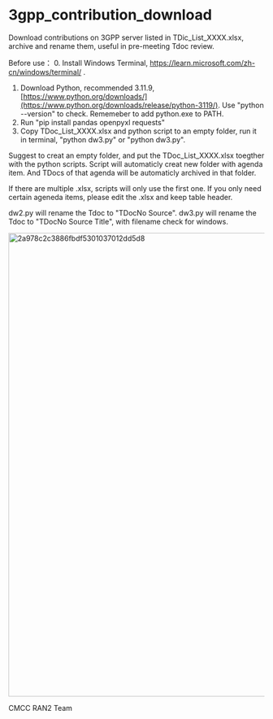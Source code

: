 # 3gpp_contribution_download

Download contributions on 3GPP server listed in TDic_List_XXXX.xlsx, archive and rename them, useful in pre-meeting Tdoc review.

Before use：
  0. Install Windows Terminal, https://learn.microsoft.com/zh-cn/windows/terminal/ .
  1. Download Python, recommended 3.11.9, [https://www.python.org/downloads/](https://www.python.org/downloads/release/python-3119/). Use "python --version" to check. Rememeber to add python.exe to PATH.
  2. Run "pip install pandas openpyxl requests"
  3. Copy TDoc_List_XXXX.xlsx and python script to an empty folder, run it in terminal, "python dw3.py" or "python dw3.py".

Suggest to creat an empty folder, and put the TDoc_List_XXXX.xlsx toegther with the python scripts. Script will automaticly creat new folder with agenda item. And TDocs of that agenda will be automaticly archived in that folder. 

If there are multiple .xlsx, scripts will only use the first one.
If you only need certain ageneda items, please edit the .xlsx and keep table header.

dw2.py will rename the Tdoc to "TDocNo Source". dw3.py will rename the Tdoc to "TDocNo Source Title", with filename check for windows.

<img width="912" alt="2a978c2c3886fbdf5301037012dd5d8" src="https://github.com/user-attachments/assets/b9718a3b-fbbc-4631-b55d-c93c4635eb81">


CMCC RAN2 Team
